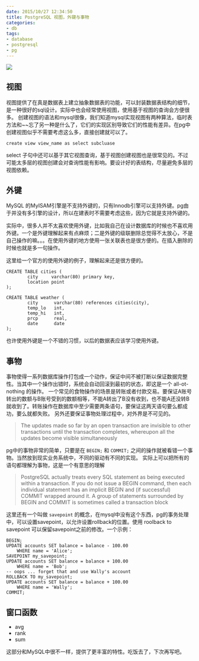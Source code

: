 ```yaml
---
date: 2015/10/27 12:34:50
title: PostgreSQL 视图，外键与事物
categories:
- db
tags:
- database
- postgresql
- pg
---
```

![](/images/logo/postgresql.png)

## 视图 ##
视图提供了在真是数据表上建立抽象数据表的功能，可以封装数据表结构的细节，是一种很好的sql设计。实际中也会经常使用视图，使用基于视图的查询会方便很多。
创建视图的语法和mysql很像，我们知道mysql实现视图有两种算法，临时表方法和~~忘了另一种是什么了，它们的实现区别导致它们的性能有差异。在pg中创建视图似乎不需要考虑这么多，直接创建就可以了。

```
create view view_name as select subcluase
```
select 子句中还可以基于其它视图查询，基于视图创建视图也是很常见的。不过可能太多层的视图创建会对查询性能有影响。要设计好的表结构，尽量避免多层的视图依赖。

## 外键 ##
MySQL 的MyISAM引擎是不支持外键的，只有Innodb引擎可以支持外键。pg由于并没有多引擎的设计，所以在建表时不需要考虑这些，因为它就是支持外键的。

实际中，很多人并不太喜欢使用外键，比如我自己在设计数据库的时候也不喜欢用外键。一个是外键理解起来有点麻烦；二是外键的级联删除总觉得不太放心，不是自己操作的嘛。。。在使用外键的地方使用一张关联表也是很方便的。在插入删除的时候也就是多一句操作。

这里给一个官方的使用外键的例子，理解起来还是很方便的。

```
CREATE TABLE cities (
        city     varchar(80) primary key,
        location point
);

CREATE TABLE weather (
        city      varchar(80) references cities(city),
        temp_lo   int,
        temp_hi   int,
        prcp      real,
        date      date
);
```
也许使用外键是一个不错的习惯，以后的数据表应该学习使用外键。

## 事物 ##
事物使得一系列数据库操作打包成一个动作，保证中间不被打断以保证数据完整性。当其中一个操作出错时，系统会自动回滚到最初的状态，即这是一个 all-ot-nothing 的操作。
一个常见的食物操作的场景是转账或者付款交易。要保证A账号转出的数额与B账号受到的数额相等，不能A转出了B没有收到，也不能A还没转B就收到了。转账操作在数据库中至少需要两条语句，要保证这两天语句要么都成功，要么就都失败。
另外还要保证事物处理过程中，对外界是不可见的。

> The updates made so far by an open transaction are invisible to other transactions until the transaction completes, whereupon all the updates become visible simultaneously

pg中的事物非常的简单，只要是在 `BEGIN;` 和 `COMMIT;` 之间的操作就被看错一个事物。当然放到现实业务系统中，不同的驱动有不同的实现。
实际上可以把所有的语句都理解为事物，这是一个有意思的理解

> PostgreSQL actually treats every SQL statement as being executed within a transaction. If you do not issue a BEGIN command, then each individual statement has an implicit BEGIN and (if successful) COMMIT wrapped around it. A group of statements surrounded by BEGIN and COMMIT is sometimes called a transaction block

这里还有一个叫做 `savepoint` 的概念，在mysql中没有这个东西，pg的事务处理中，可以设置savepoint，以允许设置rollback的位置。使用 roolback to savepoint 可以保留savepoint之前的修改。一个示例：

```
BEGIN;
UPDATE accounts SET balance = balance - 100.00
    WHERE name = 'Alice';
SAVEPOINT my_savepoint;
UPDATE accounts SET balance = balance + 100.00
    WHERE name = 'Bob';
-- oops ... forget that and use Wally's account
ROLLBACK TO my_savepoint;
UPDATE accounts SET balance = balance + 100.00
    WHERE name = 'Wally';
COMMIT;
```
## 窗口函数 ##

- avg
- rank
- sum

这部分和MySQL中很不一样，提供了更丰富的特性。吃饭去了，下次再写吧。

